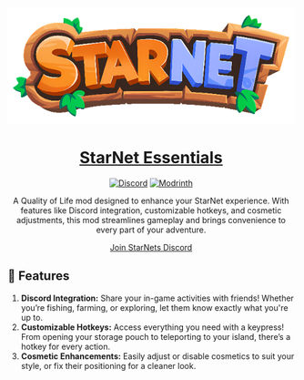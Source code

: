 <div align="center">

![Logo](https://github.com/playstarnet/StarNet_Essentials/blob/main/assets/header.png?raw=true)

# [StarNet Essentials](https://modrinth.com/mod/starnet-essentials)
[![Discord](https://img.shields.io/discord/869883261235638322.svg?style=for-the-badge&color=%237289da&label=Discord&logo=discord&logoColor=%237289da)](http://discord.playstarnet.com) [![Modrinth](https://img.shields.io/modrinth/dt/RPyWWV8H?style=for-the-badge&logo=modrinth&label=Downloads&cacheSeconds=https%3A%2F%2Fmodrinth.com%2Fmod%2Fstarnet-essentials)](https://modrinth.com/mod/starnet-essentials)


A Quality of Life mod designed to enhance your StarNet experience. With features like Discord integration, customizable hotkeys, and cosmetic adjustments, this mod streamlines gameplay and brings convenience to every part of your adventure.

[Join StarNets Discord](http://discord.playstarnet.com)
</div>


## 📝 Features
1. **Discord Integration:** Share your in-game activities with friends! Whether you’re fishing, farming, or exploring, let them know exactly what you're up to.
2. **Customizable Hotkeys:** Access everything you need with a keypress! From opening your storage pouch to teleporting to your island, there’s a hotkey for every action.
3. **Cosmetic Enhancements:** Easily adjust or disable cosmetics to suit your style, or fix their positioning for a cleaner look.
